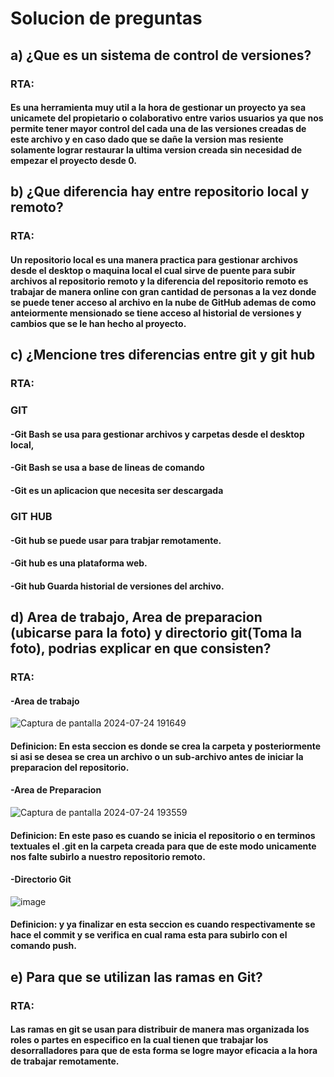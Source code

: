 # Solucion de preguntas

## a) ¿Que es un sistema de control de versiones?
### RTA:
#### Es una herramienta muy util a la hora de gestionar un proyecto ya sea unicamete del propietario o colaborativo entre varios usuarios ya que nos permite tener mayor control del cada una de las versiones creadas de este archivo y en caso dado que se dañe la version mas resiente solamente lograr restaurar la ultima version creada sin necesidad de empezar el proyecto desde 0.


## b) ¿Que diferencia hay entre repositorio local y remoto?
### RTA:
#### Un repositorio local es una manera practica para gestionar archivos desde el desktop o maquina local el cual sirve de puente para subir archivos al repositorio remoto y la diferencia del repositorio remoto es trabajar de manera online con gran cantidad de personas a la vez donde se puede tener acceso al archivo en la nube de GitHub ademas de como anteiormente mensionado se tiene acceso al historial de versiones y cambios que se le han hecho al proyecto.

## c) ¿Mencione tres diferencias entre git y git hub
### RTA:        
###                        GIT                                                                   
#### -Git Bash se usa para gestionar archivos y carpetas desde el desktop local,  
#### -Git Bash se usa a base de lineas de comando                                 
#### -Git es un aplicacion que necesita ser descargada                            
         
###                       GIT HUB
#### -Git hub se puede usar para trabjar remotamente.
#### -Git hub es una plataforma web.
#### -Git hub Guarda historial de versiones del archivo.



## d) Area de trabajo, Area de preparacion (ubicarse para la foto) y directorio git(Toma la foto), podrias explicar en que consisten?
### RTA:
#### -Area de trabajo
![Captura de pantalla 2024-07-24 191649](https://github.com/user-attachments/assets/d09651e2-b2d9-4625-8218-610e13ebbbee)
#### **Definicion:** En esta seccion es donde se crea la carpeta y posteriormente si asi se desea se crea un archivo o un sub-archivo antes de iniciar la preparacion del repositorio.

#### -Area de Preparacion
![Captura de pantalla 2024-07-24 193559](https://github.com/user-attachments/assets/d74c2fc7-5bd8-48ea-aa7b-ad901f3c66b1)
#### **Definicion:** En este paso es cuando se inicia el repositorio o en terminos textuales el .git en la carpeta creada para que de este modo unicamente nos falte subirlo a nuestro repositorio remoto.

#### -Directorio Git
![image](https://github.com/user-attachments/assets/54fbe779-b7c9-446f-9760-cfe6811eb63a)
#### **Definicion:** y ya finalizar en esta seccion es cuando respectivamente se hace el commit y se verifica en cual rama esta para subirlo con el comando push.


## e) Para que se utilizan las ramas en Git?
### RTA:
#### Las ramas en git se usan para distribuir de manera mas organizada los roles o partes en especifico en la cual tienen que trabajar los desorralladores para que de esta forma se logre mayor eficacia a la hora de trabajar remotamente.


